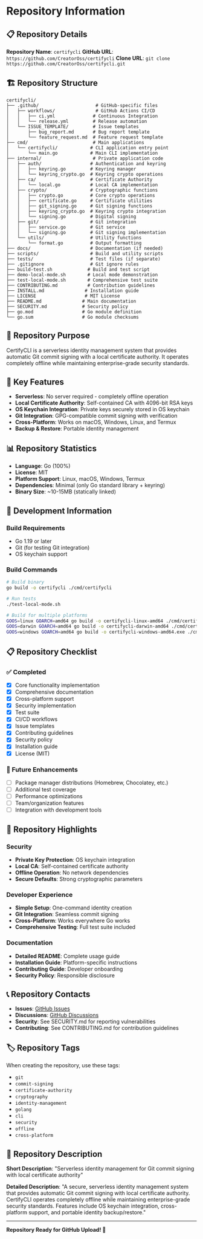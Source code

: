 # Repository Information

## 📋 Repository Details

**Repository Name**: `certifycli`
**GitHub URL**: `https://github.com/CreatorOss/certifycli`
**Clone URL**: `git clone https://github.com/CreatorOss/certifycli.git`

## 🏗️ Repository Structure

```
certifycli/
├── .github/                     # GitHub-specific files
│   ├── workflows/               # GitHub Actions CI/CD
│   │   ├── ci.yml              # Continuous Integration
│   │   └── release.yml         # Release automation
│   └── ISSUE_TEMPLATE/         # Issue templates
│       ├── bug_report.md       # Bug report template
│       └── feature_request.md  # Feature request template
├── cmd/                        # Main applications
│   └── certifycli/            # CLI application entry point
│       └── main.go            # Main CLI implementation
├── internal/                   # Private application code
│   ├── auth/                  # Authentication and keyring
│   │   ├── keyring.go         # Keyring manager
│   │   └── keyring_crypto.go  # Keyring crypto operations
│   ├── ca/                    # Certificate Authority
│   │   └── local.go           # Local CA implementation
│   ├── crypto/                # Cryptographic functions
│   │   ├── crypto.go          # Core crypto operations
│   │   ├── certificate.go     # Certificate utilities
│   │   ├── git_signing.go     # Git signing functions
│   │   ├── keyring_crypto.go  # Keyring crypto integration
│   │   └── signing.go         # Digital signing
│   ├── git/                   # Git integration
│   │   ├── service.go         # Git service
│   │   └── signing.go         # Git signing implementation
│   └── utils/                 # Utility functions
│       └── format.go          # Output formatting
├── docs/                      # Documentation (if needed)
├── scripts/                   # Build and utility scripts
├── tests/                     # Test files (if separate)
├── .gitignore                 # Git ignore rules
├── build-test.sh             # Build and test script
├── demo-local-mode.sh        # Local mode demonstration
├── test-local-mode.sh        # Comprehensive test suite
├── CONTRIBUTING.md           # Contribution guidelines
├── INSTALL.md               # Installation guide
├── LICENSE                  # MIT License
├── README.md               # Main documentation
├── SECURITY.md             # Security policy
├── go.mod                  # Go module definition
└── go.sum                  # Go module checksums
```

## 🎯 Repository Purpose

CertifyCLI is a serverless identity management system that provides automatic Git commit signing with a local certificate authority. It operates completely offline while maintaining enterprise-grade security standards.

## 🚀 Key Features

- **Serverless**: No server required - completely offline operation
- **Local Certificate Authority**: Self-contained CA with 4096-bit RSA keys
- **OS Keychain Integration**: Private keys securely stored in OS keychain
- **Git Integration**: GPG-compatible commit signing with verification
- **Cross-Platform**: Works on macOS, Windows, Linux, and Termux
- **Backup & Restore**: Portable identity management

## 📊 Repository Statistics

- **Language**: Go (100%)
- **License**: MIT
- **Platform Support**: Linux, macOS, Windows, Termux
- **Dependencies**: Minimal (only Go standard library + keyring)
- **Binary Size**: ~10-15MB (statically linked)

## 🔧 Development Information

### Build Requirements
- Go 1.19 or later
- Git (for testing Git integration)
- OS keychain support

### Build Commands
```bash
# Build binary
go build -o certifycli ./cmd/certifycli

# Run tests
./test-local-mode.sh

# Build for multiple platforms
GOOS=linux GOARCH=amd64 go build -o certifycli-linux-amd64 ./cmd/certifycli
GOOS=darwin GOARCH=amd64 go build -o certifycli-darwin-amd64 ./cmd/certifycli
GOOS=windows GOARCH=amd64 go build -o certifycli-windows-amd64.exe ./cmd/certifycli
```

## 📋 Repository Checklist

### ✅ Completed
- [x] Core functionality implementation
- [x] Comprehensive documentation
- [x] Cross-platform support
- [x] Security implementation
- [x] Test suite
- [x] CI/CD workflows
- [x] Issue templates
- [x] Contributing guidelines
- [x] Security policy
- [x] Installation guide
- [x] License (MIT)

### 🔄 Future Enhancements
- [ ] Package manager distributions (Homebrew, Chocolatey, etc.)
- [ ] Additional test coverage
- [ ] Performance optimizations
- [ ] Team/organization features
- [ ] Integration with development tools

## 🌟 Repository Highlights

### Security
- **Private Key Protection**: OS keychain integration
- **Local CA**: Self-contained certificate authority
- **Offline Operation**: No network dependencies
- **Secure Defaults**: Strong cryptographic parameters

### Developer Experience
- **Simple Setup**: One-command identity creation
- **Git Integration**: Seamless commit signing
- **Cross-Platform**: Works everywhere Go works
- **Comprehensive Testing**: Full test suite included

### Documentation
- **Detailed README**: Complete usage guide
- **Installation Guide**: Platform-specific instructions
- **Contributing Guide**: Developer onboarding
- **Security Policy**: Responsible disclosure

## 📞 Repository Contacts

- **Issues**: [GitHub Issues](https://github.com/CreatorOss/certifycli/issues)
- **Discussions**: [GitHub Discussions](https://github.com/CreatorOss/certifycli/discussions)
- **Security**: See SECURITY.md for reporting vulnerabilities
- **Contributing**: See CONTRIBUTING.md for contribution guidelines

## 🏷️ Repository Tags

When creating the repository, use these tags:
- `git`
- `commit-signing`
- `certificate-authority`
- `cryptography`
- `identity-management`
- `golang`
- `cli`
- `security`
- `offline`
- `cross-platform`

## 📝 Repository Description

**Short Description**: 
"Serverless identity management for Git commit signing with local certificate authority"

**Detailed Description**:
"A secure, serverless identity management system that provides automatic Git commit signing with local certificate authority. CertifyCLI operates completely offline while maintaining enterprise-grade security standards. Features include OS keychain integration, cross-platform support, and portable identity backup/restore."

---

**Repository Ready for GitHub Upload! 🚀**